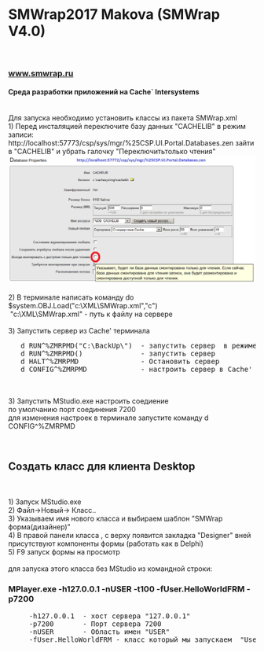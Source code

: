 # SMWrap2017 Makova  (SMWrap V4.0)
<br><h3>www.smwrap.ru</h3>
<h4>Среда разработки приложений на Cache` Intersystems</h4>
<br>Для запуска необходимо установить классы из пакета SMWrap.xml 
<br> 1) Перед инсталяцией переключите базу данных "CACHELIB" в режим записи:
<br> http://localhost:57773/csp/sys/mgr/%25CSP.UI.Portal.Databases.zen  зайти в "CACHELIB" и убрать галочку "Переключитьтолько чтения"
 <img src="https://github.com/MyasnikovIA/SMWrap2017/blob/master/CacheLib(ReadOnly).png?raw=true"/>
 
<br> 
<br> 2) В терминале написать команду   do $system.OBJ.Load("c:\XML\SMWrap.xml","c")
<br>  "c:\XML\SMWrap.xml" -  путь к файлу на сервере
<br> 
<br> 3) Запустить сервер из Cache' терминала
<pre>
   d RUN^%ZMRPMD("C:\BackUp\")  - запустить сервер  в режиме отладки
   d RUN^%ZMRPMD()              - запустить сервер
   d HALT^%ZMRPMD               - Остановить сервер
   d CONFIG^%ZMRPMD             - настроить сервер в Cache' терминале
</pre>

<br> 
<br> 3) Запустить MStudio.exe настроить соедиение 
<br>   по умолчанию порт соединения 7200
<br>   для изменения настроек в терминале запустите команду d CONFIG^%ZMRPMD 


<br> <h2>Создать класс для клиента Desktop</h2>
<br>
<br> 1) Запуск MStudio.exe
<br> 2) Файл->Новый-> Класс..
<br> 3) Указываем имя нового класса и выбираем шаблон "SMWrap форма(дизайнер)" 
<br> 4) В правой панели класса , с верху появится закладка "Designer"  вней присутствуют компоненты формы (работать как в Delphi)
<br> 5) F9 запуск формы на просмотр
<br>
<br> для запуска этого класса без MStudio из командной строки:
<h3>MPlayer.exe -h127.0.0.1 -nUSER -t100 -fUser.HelloWorldFRM -p7200</h3>
<pre>
     -h127.0.0.1  - хост сервера "127.0.0.1"
     -p7200       - Порт сервера 7200
     -nUSER       - Область имен "USER"
     -fUser.HelloWorldFRM - класс который мы запускаем  "User.HelloWorldFRM" 
</pre>





